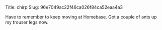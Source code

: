 Title: chirp
Slug: 96e7049ac22f46ca026f84ca52eaa4a3

Have to remember to keep moving at Homebase. Got a couple of ants up my trouser legs now.
